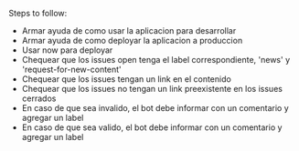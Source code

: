 Steps to follow:

- Armar ayuda de como usar la aplicacion para desarrollar
- Armar ayuda de como deployar la aplicacion a produccion
- Usar now para deployar
- Chequear que los issues open tenga el label correspondiente, 'news' y 'request-for-new-content'
- Chequear que los issues tengan un link en el contenido
- Chequear que los issues no tengan un link preexistente en los issues cerrados
- En caso de que sea invalido, el bot debe informar con un comentario y agregar un label
- En caso de que sea valido, el bot debe informar con un comentario y agregar un label